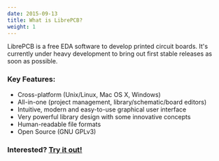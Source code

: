 ```yaml
---
date: 2015-09-13
title: What is LibrePCB?
weight: 1
---
```


LibrePCB is a free EDA software to develop printed circuit boards. It's currently
under heavy development to bring out first stable releases as soon as possible.

### Key Features:

- Cross-platform (Unix/Linux, Mac OS X, Windows)
- All-in-one (project management, library/schematic/board editors)
- Intuitive, modern and easy-to-use graphical user interface
- Very powerful library design with some innovative concepts
- Human-readable file formats
- Open Source (GNU GPLv3)

### Interested? [Try it out!](https://docs.librepcb.org/#gettingstarted)
